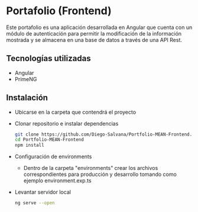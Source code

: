 # Portafolio (Frontend)

Este portafolio es una aplicación desarrollada en Angular que cuenta con un módulo de autenticación para permitir la modificación de la información mostrada y se almacena en una base de datos a través de una API Rest.

## Tecnologías utilizadas

-  Angular
-  PrimeNG

## Instalación

-  Ubicarse en la carpeta que contendrá el proyecto
-  Clonar repositorio e instalar dependencias

   ```bash
   git clone https://github.com/Diego-Salvana/Portfolio-MEAN-Frontend.git
   cd Portfolio-MEAN-Frontend
   npm install
   ```
-  Configuración de environments
   -  Dentro de la carpeta "environments" crear los archivos correspondientes para producción y desarrollo tomando como ejemplo environment.exp.ts
-  Levantar servidor local

   ```bash
   ng serve --open
   ```
